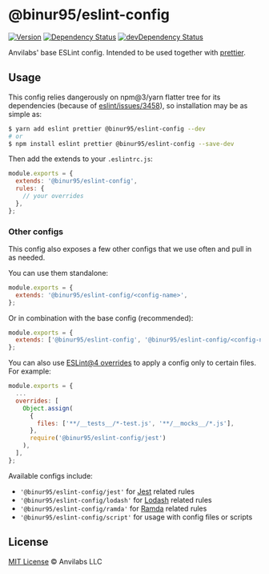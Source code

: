 # @binur95/eslint-config

[![Version](https://img.shields.io/npm/v/@anvilabs/eslint-config.svg)](http://npm.im/@anvilabs/eslint-config)
[![Dependency Status](https://david-dm.org/anvilabs/eslint-config/status.svg?path=packages/eslint-config)](https://david-dm.org/anvilabs/eslint-config?path=packages/eslint-config)
[![devDependency Status](https://david-dm.org/anvilabs/eslint-config/dev-status.svg?path=packages/eslint-config)](https://david-dm.org/anvilabs/eslint-config?path=packages/eslint-config&type=dev)

Anvilabs' base ESLint config. Intended to be used together with [prettier](https://github.com/jlongster/prettier).

## Usage

This config relies dangerously on npm@3/yarn flatter tree for its dependencies (because of [eslint/issues/3458](https://github.com/eslint/eslint/issues/3458)), so installation may be as simple as:

```bash
$ yarn add eslint prettier @binur95/eslint-config --dev
# or
$ npm install eslint prettier @binur95/eslint-config --save-dev
```

Then add the extends to your `.eslintrc.js`:

```js
module.exports = {
  extends: '@binur95/eslint-config',
  rules: {
    // your overrides
  },
};
```

### Other configs

This config also exposes a few other configs that we use often and pull in as needed.

You can use them standalone:

```js
module.exports = {
  extends: '@binur95/eslint-config/<config-name>',
};
```

Or in combination with the base config (recommended):

```js
module.exports = {
  extends: ['@binur95/eslint-config', '@binur95/eslint-config/<config-name>'],
};
```

You can also use [ESLint@4 overrides](http://eslint.org/docs/user-guide/configuring#configuration-based-on-glob-patterns) to apply a config only to certain files. For example:

```js
module.exports = {
  ...
  overrides: [
    Object.assign(
      {
        files: ['**/__tests__/*-test.js', '**/__mocks__/*.js'],
      },
      require('@binur95/eslint-config/jest')
    ),
  ],
};
```

Available configs include:

- `'@binur95/eslint-config/jest'` for [Jest](https://facebook.github.io/jest/) related rules
- `'@binur95/eslint-config/lodash'` for [Lodash](https://lodash.com/) related rules
- `'@binur95/eslint-config/ramda'` for [Ramda](https://ramdajs.com/) related rules
- `'@binur95/eslint-config/script'` for usage with config files or scripts

## License

[MIT License](../../LICENSE) © Anvilabs LLC
